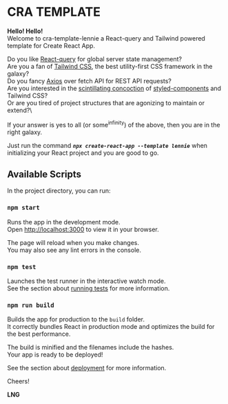 # CRA TEMPLATE

**Hello! Hello!**\
Welcome to cra-template-lennie a React-query and Tailwind powered template for Create React App.

Do you like <span style="color:red">[React-query](https://react-query.tanstack.com/overview "React Query")</span> for global server state management?\
Are you a fan of <span style="color:red">[Tailwind CSS](https://tailwindcss.com/docs/installation, "TailwindCSS")</span>, the best utility-first CSS framework in the galaxy?\
Do you fancy <span style="color:red">[Axios](https://github.com/axios/axios)</span> over fetch API for REST API requests?\
Are you interested in the [scintillating concoction](https://www.npmjs.com/package/tailwind-styled-components)</span> of [styled-components](https://styled-components.com/docs)</span> and Tailwind CSS?\
Or are you tired of project structures that are agonizing to maintain or extend?\

If your answer is yes to all (or some<sup>infinity</sup>) of the above, then you are in the right galaxy.

Just run the command **_`npx create-react-app --template lennie`_** when initializing your React project and you are good to go.

## Available Scripts

In the project directory, you can run:

### `npm start`

Runs the app in the development mode.\
Open [http://localhost:3000](http://localhost:3000) to view it in your browser.

The page will reload when you make changes.\
You may also see any lint errors in the console.

### `npm test`

Launches the test runner in the interactive watch mode.\
See the section about [running tests](https://facebook.github.io/create-react-app/docs/running-tests) for more information.

### `npm run build`

Builds the app for production to the `build` folder.\
It correctly bundles React in production mode and optimizes the build for the best performance.

The build is minified and the filenames include the hashes.\
Your app is ready to be deployed!

See the section about [deployment](https://facebook.github.io/create-react-app/docs/deployment) for more information.

Cheers!

**LNG**
